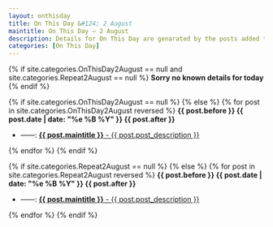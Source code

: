 ```yaml
---
layout: onthisday
title: On This Day &#124; 2 August
maintitle: On This Day — 2 August
description: Details for On This Day are genarated by the posts added to the website so the content is subject to changes/updates over time.
categories: [On This Day]
---
```


{% if site.categories.OnThisDay2August == null and site.categories.Repeat2August == null %}
<strong>Sorry no known details for today</strong>
{% endif %}

{% if site.categories.OnThisDay2August == null %}
{% else %}
{% for post in site.categories.OnThisDay2August reversed %}
<strong>{{ post.before }} {{ post.date | date: "%e %B %Y" }} {{ post.after }}</strong>
<ul>
<li> ——: <a href="{{ post.url }}"><strong>{{ post.maintitle }}</strong> - {{ post.post_description }}</a></li>
</ul>
{% endfor %}
{% endif %}

{% if site.categories.Repeat2August == null %}
{% else %}
{% for post in site.categories.Repeat2August reversed %}
<strong>{{ post.before }} {{ post.date | date: "%e %B %Y" }} {{ post.after }}</strong>
<ul>
<li> ——: <a href="{{ post.url }}"><strong>{{ post.maintitle }}</strong> - {{ post.post_description }}</a></li>
</ul>
{% endfor %}
{% endif %}
